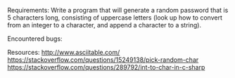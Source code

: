 Requirements:
Write a program that will generate a random password that is 5 characters long, consisting of uppercase letters (look up how to convert from an integer to a character, and append a character to a string).



Encountered bugs:


Resources:
http://www.asciitable.com/
https://stackoverflow.com/questions/15249138/pick-random-char
https://stackoverflow.com/questions/289792/int-to-char-in-c-sharp